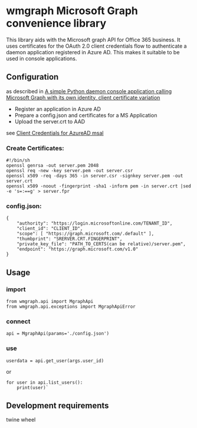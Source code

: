 # wmgraph Microsoft Graph convenience library

This library aids with the Microsoft graph API for Office 365 business.
It uses certificates for the OAuth 2.0 client credentials flow to authenticate a daemon application registered in Azure AD.
This makes it suitable to be used in console applications.

## Configuration

as described in [A simple Python daemon console application calling Microsoft Graph with its own identity, client certificate variation](https://github.com/Azure-Samples/ms-identity-python-daemon/tree/master/2-Call-MsGraph-WithCertificate)

* Register an application in Azure AD
* Prepare a config.json and certificates for a MS Application
* Upload the server.crt to AAD

see [Client Credentials for AzureAD msal](https://github.com/AzureAD/microsoft-authentication-library-for-python/wiki/Client-Credentials)

### Create Certificates:

```
#!/bin/sh
openssl genrsa -out server.pem 2048
openssl req -new -key server.pem -out server.csr
openssl x509 -req -days 365 -in server.csr -signkey server.pem -out server.crt
openssl x509 -noout -fingerprint -sha1 -inform pem -in server.crt |sed -e 's=:==g' > server.fpr
```


### config.json:

```
{
    "authority": "https://login.microsoftonline.com/TENANT_ID",
    "client_id": "CLIENT_ID",
    "scope": [ "https://graph.microsoft.com/.default" ],
    "thumbprint": "SRERVER.CRT.FINGERPRINT",
    "private_key_file": "PATH_TO_CERTS(can be relative)/server.pem",
    "endpoint": "https://graph.microsoft.com/v1.0"
}
```

## Usage

### import

```python3
from wmgraph.api import MgraphApi
from wmgraph.api.exceptions import MgraphApiError
```

### connect

```python3
api = MgraphApi(params='./config.json')
```

### use

`userdata = api.get_user(args.user_id)`

or
```python3
for user in api.list_users():
    print(user)`
```

## Development requirements

twine
wheel
